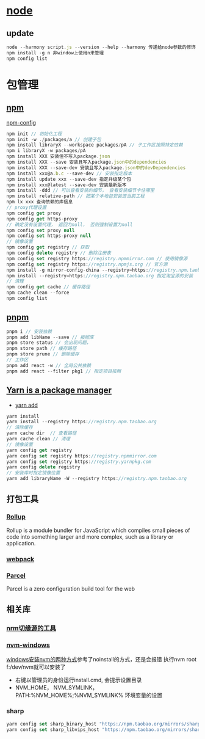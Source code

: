# [node]()

## update

```js
node --harmony script.js --version --help --harmony 传递给node参数的修饰
npm install -g n 非window上使用n来管理
npm config list
```

# 包管理


## [npm](https://docs.npmjs.com/)

[npm-config](https://docs.npmjs.com/cli/v10/commands/npm-config)

```js
npm init // 初始化工程
npm init -w ./packages/a // 创建子包
npm install libraryX --workspace packages/pA // 子工作区按照特定依赖
npm i libraryX -w packages/pA
npm install XXX 安装但不写入package.json
npm install XXX --save 安装且写入package.json中的dependencies
npm install XXX --save-dev 安装且写入package.json中的devDependencies
npm install xxx@a.b.c --save-dev // 安装指定版本
npm install update xxx --save-dev 指定升级某个包
npm install xxx@latest --save-dev 安装最新版本
npm install -ddd // 可以查看安装的细节， 查看安装细节卡住哪里
npm install relative-path // 把某个本地包安装进当前工程
npm lx xxx 查询依赖的库信息
// proxy代理设置
npm config get proxy
npm config get https-proxy
// 确定没有设置代理， 返回为null， 否则强制设置为null
npm config set proxy null
npm config set https-proxy null
// 镜像设置
npm config get registry // 获取
npm config delete registry // 删除注册表
npm config set registry https://registry.npmmirror.com // 使用镜像源
npm config set registry https://registry.npmjs.org // 官方源
npm install -g mirror-config-china --registry=https://registry.npm.taobao.org
npm install --registry=https://registry.npm.taobao.org 指定淘宝源的安装
// 清理
npm config get cache // 缓存路径
npm cache clean --force
npm config list
```

## [pnpm](https://pnpm.io/)

```js
pnpm i // 安装依赖
pnpm add libName --save // 按照库
pnpm store status // 会出现问题，
pnpm store path // 缓存路径
pnpm store prune // 删除缓存
// 工作区
pnpm add react -w // 全局公共依赖
pnpm add react --filter pkg1 // 指定项目按照
```

## [Yarn is a package manager](https://yarnpkg.com/)

- [yarn add](https://classic.yarnpkg.com/en/docs/cli/add)

```js
yarn install
yarn install --registry https://registry.npm.taobao.org
// 清除缓存
yarn cache dir  // 查看路径
yarn cache clean // 清理
// 镜像设置
yarn config get registry
yarn config set registry https://registry.npmmirror.com
yarn config set registry https://registry.yarnpkg.com
yarn config delete registry
// 安装库时指定镜像位置
yarn add libraryName -W --registry https://registry.npm.taobao.org
```

## 打包工具

### [Rollup](https://rollupjs.org/introduction/)
Rollup is a module bundler for JavaScript which compiles small pieces of code into something larger and more complex, such as a library or application.

### [webpack](https://www.webpackjs.com/)

### [Parcel](https://parceljs.org/docs/)

Parcel is a zero configuration build tool for the web

## 相关库

### [nrm切缘源的工具](https://github.com/Pana/nrm)

### [nvm-windows](https://github.com/coreybutler/nvm-windows/releases)

[windows安装nvm的两种方式](https://www.jianshu.com/p/1d80cf35abd2)参考了noinstall的方式，还是会报错
执行nvm root f:/dev/nvm就可以安装了
- 右键以管理员的身份运行install.cmd, 会提示设置目录
- NVM_HOME， NVM_SYMLINK，PATH:%NVM_HOME%;%NVM_SYMLINK% 环境变量的设置

### sharp
```js
yarn config set sharp_binary_host "https://npm.taobao.org/mirrors/sharp"
yarn config set sharp_libvips_host "https://npm.taobao.org/mirrors/sharp-libvips"
```
